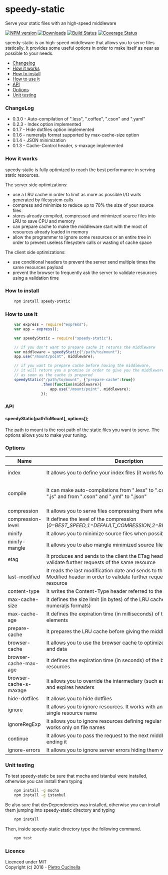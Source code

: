 # speedy-static
Serve your static files with an high-speed middleware

[![NPM version][npm-image]][npm-url] [![Downloads][downloads-image]][npm-url] [![Build Status][travis-image]][travis-url] [![Coverage Status](https://coveralls.io/repos/github/weisse/speedy-static/badge.svg?branch=master)](https://coveralls.io/github/weisse/speedy-static?branch=master)

speedy-static is an high-speed middleware that allows you to serve files statically.
It provides some useful options in order to make itself as near as possible to your needs.

- [Changelog](#changelog)
- [How it works](#how-it-works)
- [How to install](#how-to-install)
- [How to use it](#how-to-use-it)
- [API](#api)
- [Options](#options)
- [Unit testing](#unit-testing)

### <a id="changelog"></a> ChangeLog
- 0.3.0 - Auto-compilation of ".less", ".coffee", ".cson" and ".yaml"
- 0.2.3 - Index option implemented
- 0.1.7 - Hide dotfiles option implemented
- 0.1.6 - numeraljs format supported by max-cache-size option
- 0.1.4 - JSON minimization
- 0.1.3 - Cache-Control header, s-maxage implemented

### <a id="how-it-works"></a> How it works

speedy-static is fully optimized to reach the best performance in serving static resources.

The server side optimizations:
* use a LRU cache in order to limit as more as possible I/O waits generated by filesystem calls
* compress and minimize to reduce up to 70% the size of your source files
* stores already compiled, compressed and minimized source files into LRU to save CPU and memory
* can prepare cache to make the middleware start with the most of resources already loaded in memory
* allow the programmer to ignore some resources or an entire tree in order to prevent useless filesystem calls or wasting of cache space

The client side optimizations:
* use conditional headers to prevent the server send multiple times the same resources payload
* prevent the browser to frequently ask the server to validate resources using a validation time


### <a id="how-to-install"></a> How to install
```bash
    npm install speedy-static
```

### <a id="how-to-use-it"></a> How to use it
```javascript
    var express = require("express");
    var app = express();

    var speedyStatic = require("speedy-static");

    // if you don't want to prepare cache it returns the middleware
    var middleware = speedyStatic("/path/to/mount");
    app.use("/mount/point", middleware);

    // if you want to prepare cache before having the middleware,
    // it will return you a promise in order to give you the middleware
    // as soon as the cache is prepared
    speedyStatic("/path/to/mount", {"prepare-cache":true})
                .then(function(middleware){
                    app.use("/mount/point", middleware);
                });
```

### <a id="api"></a> API

#### speedyStatic(pathToMount[, options]);
The path to mount is the root path of the static files you want to serve.
The options allows you to make your tuning.


### <a id="options"></a> Options

Name | Description | Default
---|---|---
index | It allows you to define your index files (it works for all the directories) | ["index.html", "index.htm"]
compile | It can make auto-compilations from ".less" to ".css", from ".coffee" to ".js" and from ".cson" and ".yml" to ".json" | [".less", ".coffee", ".cson", ".yml"]
compression | It allows you to serve files compressing them when possible | true
compression-level | It defines the level of the compression [*0=BEST_SPEED,1=DEFAULT_COMRESSION,2=BEST_COMPRESSION*] | 1
minify | It allows you to minimize source files when possibile [*.js,.css,.json*] | false
minify-mangle | It allows you to also mangle minimized source files | true
etag | It produces and sends to the client the ETag header in order to validate further requests of the same resource | true
last-modified | It reads the last modification date and sends to the client the Last-Modified header in order to validate further requests of the same resource | true
content-type | It writes the Content-Type header referred to the requested resource | true
max-cache-size | It defines the size limit (in bytes) of the LRU cache (it supports numeraljs formats) | 104857600 (100MB)
max-cache-age | It defines the expiration time (in milliseconds) of the LRU cache elements | 0 (never expire)
prepare-cache | It prepares the LRU cache before giving the middleware | false
browser-cache | It allows you to use the browser cache to optimize the amount of calls and data | true
browser-cache-max-age | It defines the expiration time (in seconds) of the browser cache resources | 300
browser-cache-s-maxage | It allows you to override the intermediary (such as CDNs) max-age and expires headers | 300
hide-dotfiles | It allows you to hide dotfiles | true
ignore | It allows you to ignore resources. It works with an entire path or a single resource name | [ ]
ignoreRegExp | It allows you to ignore resources defining regular expressions. It works only on file names | [ ]
continue | It allows you to pass the request to the next middleware instead of ending it | false
ignore-errors | It allows you to ignore server errors hiding them with a 404 | false


### <a id="unit-testing"></a> Unit testing

To test speedy-static be sure that mocha and istanbul were installed, otherwise you can install them typing

```bash
    npm install -g mocha
    npm install -g istanbul
```

Be also sure that devDependencies was installed, otherwise you can install them jumping into speedy-static directory and typing

```bash
    npm install
```

Then, inside speedy-static directory type the following command.

```bash
    npm test
```

### Licence

Licenced under MIT<br/>
Copyright (c) 2016 - [Pietro Cucinella](https://github.com/weisse)

[npm-url]: https://www.npmjs.com/package/speedy-static
[npm-image]: https://img.shields.io/npm/v/speedy-static.svg

[downloads-image]: https://img.shields.io/npm/dm/speedy-static.svg

[travis-url]: https://travis-ci.org/weisse/speedy-static
[travis-image]: https://img.shields.io/travis/weisse/speedy-static.svg

